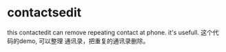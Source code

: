 # contactsedit

this contactedit can remove repeating contact at phone. it's usefull.
这个代码的demo, 可以整理 通讯录，把重复的通讯录删除。
